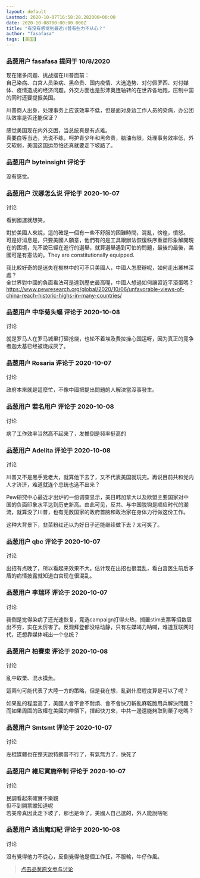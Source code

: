 ```yaml
---
layout: default
Lastmod: 2020-10-07T16:58:28.282000+00:00
date: 2020-10-08T00:00:00.000Z
title: "有没有感觉到最近川普有些力不从心？"
author: "fasafasa"
tags: [美国]
---
```



### 品葱用户 **fasafasa** 提问于 10/8/2020
    
现在诸多问题、挑战摆在川普面前：  
自己染病、白宫人员染病、黑命贵、国内疫情、大选造势、对付佩罗西、对付媒体、疫情造成的经济问题。外交方面也是彭沛奥连轴转的在世界各地跑，压制中国的同时还要提振美国。  
  
川普商人出身，处理事务上应该效率不低，但是面对身边工作人员的染病，办公团队效率是否还能保证？  
  
感觉美国现在内外交困，当总统真是有点难。  
真要白等当选，光说不练，呵护青少年和黑命贵，脑油有限，处理事务效率低，外交软弱，美国这国运恐怕还真就要走下坡路了。
    
                

### 品葱用户 **byteinsight** 评论于 
        
没有感觉。
        
                

### 品葱用户 **汉娜怎么说** 评论于 2020-10-07
讨论

        
看到國運就想笑。  
  
對於美國人來說，這的確是一個有一些不舒服的困難時間，混亂，徬徨，憤怒。  
可是好消息是，只要美國人願意，他們有的是工具跟辦法恢復秩序重塑形象解開現在的困境，先不說已經在進行的選舉，就算選舉遇到可怕的問題，最後的最後，美國可是有憲法的。They are constitutionally equipped.  
  
我比較好奇的是迷失在樹林中的可不只美國人，中國人怎麼辦呢，如何走出叢林深處？  
全世界對中國的負面看法可是達到歷史最高喔，中國人想過如何讓習近平滾蛋嗎？  
https://www.pewresearch.org/global/2020/10/06/unfavorable-views-of-china-reach-historic-highs-in-many-countries/
        
                

### 品葱用户 **中华菊头蝠** 评论于 2020-10-08
讨论

        
就是罗马人在罗马城里打砸抢烧，也轮不着埃及费拉操心国运呀，因为真正的竞争者迦太基已经被烧成灰了。
        
                

### 品葱用户 **Rosaria** 评论于 2020-10-07
讨论

        
政府本來就是這麼忙，不像中國把提出問題的人解決當沒事發生。
        
                

### 品葱用户 **若名用户** 评论于 2020-10-08
讨论

        
病了工作效率当然高不起来了，发推倒是频率挺高的
        
                

### 品葱用户 **Adelita** 评论于 2020-10-08
讨论

        
川普又不是黑手党老大，就算他下去了，又不代表美国就玩完。再说目前共和党内人才济济，难道就连个总统也选不出来？  
  
Pew研究中心最近才出炉的一份调查显示，美日韩加拿大以及欧盟主要国家对中国的负面印象水平达到历史新高。由此可见，反共、与中国脱钩是顺应时代的潮流，就算没了川普，也有无数国家的政府首脑和政治家在身体力行做这份工作。  
  
这种大背景下，韭菜粉红还以为好日子还能继续做下去？太可笑了。
        
                

### 品葱用户 **qbc** 评论于 2020-10-07
讨论

        
出招有点晚了，所以看起来效果不大。估计现在出招也很混乱，看白宫医生前后矛盾的病情披露就知道白宫现在很混乱。
        
                

### 品葱用户 **李瑞环** 评论于 2020-10-07
讨论

        
我倒是觉得染病了还光速恢复，竞选campaign打得火热，搁置stim支票等招数层出不穷，实在太厉害了。反观拜登都没啥动静，只有左媒竭力呐喊，难道互联网时代，还想靠媒体喊出一个总统？
        
                

### 品葱用户 **柏賽東** 评论于 2020-10-08
讨论

        
亂中取栗、混水摸魚。  
  
這兩句可能代表了大陸一方的策略，但是我在想，亂到什麼程度算是可以了呢？  
  
如果亂的程度高了，美國人會不會不耐煩、會不會快刀斬亂麻乾脆用兵解決問題？而如果周圍的政權在美國的帶領下，揮起快刀來，中共一邊還能夠取到栗子吃嗎？
        
                

### 品葱用户 **Smtsmt** 评论于 2020-10-07
讨论

        
左棍媒體也在整天說特朗普不行了，有氣無力了，快死了
        
                

### 品葱用户 **維尼實施帝制** 评论于 2020-10-07
讨论

        
民調看起來確實不樂觀  
但不到開票誰知道呢  
若美帝真因此走下坡了，那也是命了，美國人自己選的，外人能說啥呢
        
                

### 品葱用户 **逃出魔幻紀** 评论于 2020-10-08
讨论

        
沒有覺得他力不從心，反倒覺得他是個工作狂，不服輸，牛仔作風。
        
                





> [点击品葱原文参与讨论](https://pincong.rocks/question/31886)

